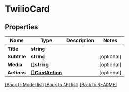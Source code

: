# TwilioCard

## Properties

Name | Type | Description | Notes
------------ | ------------- | ------------- | -------------
**Title** | **string** |  |
**Subtitle** | **string** |  |[optional] 
**Media** | **[]string** |  |[optional] 
**Actions** | [**[]CardAction**](CardAction.md) |  |[optional] 

[[Back to Model list]](../README.md#documentation-for-models) [[Back to API list]](../README.md#documentation-for-api-endpoints) [[Back to README]](../README.md)


